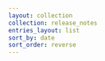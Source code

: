 ```yaml
---
layout: collection
collection: release_notes
entries_layout: list
sort_by: date
sort_order: reverse
---
```

